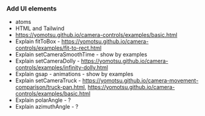 ### Add UI elements

- atoms
- HTML and Tailwind
- https://yomotsu.github.io/camera-controls/examples/basic.html
- Explain fitToBox - https://yomotsu.github.io/camera-controls/examples/fit-to-rect.html
- Explain setCameraSmoothTime - show by examples
- Explain setCameraDolly - https://yomotsu.github.io/camera-controls/examples/infinity-dolly.html
- Explain gsap - animations - show by examples
- Explain setCameraTruck - https://yomotsu.github.io/camera-movement-comparison/truck-pan.html, https://yomotsu.github.io/camera-controls/examples/basic.html
- Explain polarAngle - ?
- Explain azimuthAngle - ?